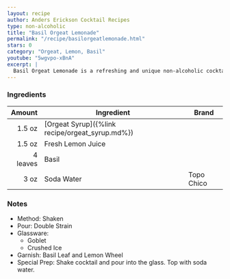 ```yaml
---
layout: recipe
author: Anders Erickson Cocktail Recipes
type: non-alcoholic
title: "Basil Orgeat Lemonade"
permalink: "/recipe/basilorgeatlemonade.html"
stars: 0
category: "Orgeat, Lemon, Basil"
youtube: "5wgvpo-xBnA"
excerpt: |
  Basil Orgeat Lemonade is a refreshing and unique non-alcoholic cocktail that blends the tartness of lemonade with the nutty sweetness of orgeat syrup and the herbaceousness of fresh basil.
---
```


### Ingredients

|   Amount | Ingredient                                      | Brand      |
| -------: | ----------------------------------------------- | ---------- |
|   1.5 oz | [Orgeat Syrup]({%link recipe/orgeat_syrup.md%}) |
|   1.5 oz | Fresh Lemon Juice                               |
| 4 leaves | Basil                                           |
|     3 oz | Soda Water                                      | Topo Chico |

### Notes

- Method: Shaken
- Pour: Double Strain
- Glassware:
  - Goblet
  - Crushed Ice
- Garnish: Basil Leaf and Lemon Wheel
- Special Prep: Shake cocktail and pour into the glass. Top with soda water.
